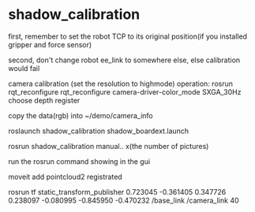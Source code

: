 # shadow_calibration
first, remember to set the robot TCP to its original position(if you installed gripper and force sensor)

second, don't change robot ee_link to somewhere else, else calibration would fail

camera calibration (set the resolution to highmode)
operation:   rosrun rqt_reconfigure rqt_reconfigure
camera-driver-color_mode SXGA_30Hz
choose depth register


copy the data(rgb) into ~/demo/camera_info



roslaunch shadow_calibration shadow_boardext.launch


rosrun shadow_calibration manual..   x(the number of pictures)

run the rosrun command showing in the gui 


moveit add pointcloud2  registrated 


rosrun tf static_transform_publisher  0.723045  -0.361405  0.347726  0.238097  -0.080995  -0.845950  -0.470232    /base_link /camera_link 40

